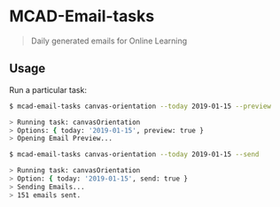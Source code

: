 # MCAD-Email-tasks

> Daily generated emails for Online Learning

## Usage

Run a particular task:

```sh
$ mcad-email-tasks canvas-orientation --today 2019-01-15 --preview

> Running task: canvasOrientation
> Options: { today: '2019-01-15', preview: true }
> Opening Email Preview...

$ mcad-email-tasks canvas-orientation --today 2019-01-15 --send

> Running task: canvasOrientation
> Option: { today: '2019-01-15', send: true }
> Sending Emails...
> 151 emails sent.
```

